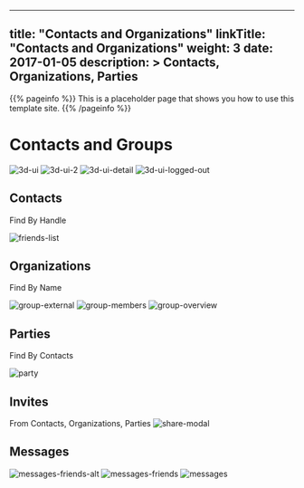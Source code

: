 
---
title: "Contacts and Organizations"
linkTitle: "Contacts and Organizations"
weight: 3
date: 2017-01-05
description: >
  Contacts, Organizations, Parties
---

{{% pageinfo %}}
This is a placeholder page that shows you how to use this template site.
{{% /pageinfo %}}

# Contacts and Groups


![3d-ui][3d-ui]
![3d-ui-2][3d-ui-2]
![3d-ui-detail][3d-ui-detail]
![3d-ui-logged-out][3d-ui-logged-out]

## Contacts
Find By Handle

![friends-list][friends-list]

## Organizations
Find By Name

![group-external][group-external]
![group-members][group-members]
![group-overview][group-overview]

## Parties
Find By Contacts

![party][party]

## Invites
From Contacts, Organizations, Parties
![share-modal][share-modal]

## Messages
![messages-friends-alt][messages-friends-alt]
![messages-friends][messages-friends]
![messages][messages]


[3d-ui]: https://xrchat.github.io/img/xrc-3d-ui.png "3d-ui"
[3d-ui-2]: https://xrchat.github.io/img/xrc-3d-ui-2.png "3d-ui-2"
[3d-ui-detail]: https://xrchat.github.io/img/xrc-3d-ui-detail.png "3d-ui-detail"
[3d-ui-logged-out]: https://xrchat.github.io/img/xrc-3d-ui-logged-out.png "3d-ui-logged-out"
[messages-friends-alt]: https://xrchat.github.io/img/xrc-messages-friends-alt.png "messages-friends-alt"
[messages-friends]: https://xrchat.github.io/img/xrc-messages-friends.png "messages-friends"
[friends-list]: https://xrchat.github.io/img/xrc-friends-list.png "friends-list"
[group-external]: https://xrchat.github.io/img/xrc-group-external.png "group-external"
[group-members]: https://xrchat.github.io/img/xrc-group-members.png "group-members"
[group-overview]: https://xrchat.github.io/img/xrc-group-overview.png "group-overview"
[share-modal]: https://xrchat.github.io/img/xrc-share-modal.png "share-modal"
[party]: https://xrchat.github.io/img/xrc-party.png "party"
[messages]: https://xrchat.github.io/img/xrc-messages.png "messages"